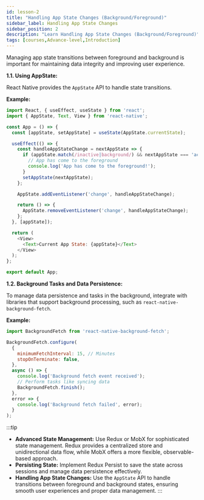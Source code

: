 ```yaml
---
id: lesson-2
title: "Handling App State Changes (Background/Foreground)"
sidebar_label: Handling App State Changes
sidebar_position: 2
description: "Learn Handling App State Changes (Background/Foreground)"
tags: [courses,Advance-level,Introduction]
---  
```

  
 

Managing app state transitions between foreground and background is important for maintaining data integrity and improving user experience.

**1.1. Using AppState:**

React Native provides the `AppState` API to handle state transitions.

**Example:**

```javascript
import React, { useEffect, useState } from 'react';
import { AppState, Text, View } from 'react-native';

const App = () => {
  const [appState, setAppState] = useState(AppState.currentState);

  useEffect(() => {
    const handleAppStateChange = nextAppState => {
      if (appState.match(/inactive|background/) && nextAppState === 'active') {
        // App has come to the foreground
        console.log('App has come to the foreground!');
      }
      setAppState(nextAppState);
    };

    AppState.addEventListener('change', handleAppStateChange);

    return () => {
      AppState.removeEventListener('change', handleAppStateChange);
    };
  }, [appState]);

  return (
    <View>
      <Text>Current App State: {appState}</Text>
    </View>
  );
};

export default App;
```

**1.2. Background Tasks and Data Persistence:**

To manage data persistence and tasks in the background, integrate with libraries that support background processing, such as `react-native-background-fetch`.

**Example:**

```javascript
import BackgroundFetch from 'react-native-background-fetch';

BackgroundFetch.configure(
  {
    minimumFetchInterval: 15, // Minutes
    stopOnTerminate: false,
  },
  async () => {
    console.log('Background fetch event received');
    // Perform tasks like syncing data
    BackgroundFetch.finish();
  },
  error => {
    console.log('Background fetch failed', error);
  }
);
```

:::tip
- **Advanced State Management:** Use Redux or MobX for sophisticated state management. Redux provides a centralized store and unidirectional data flow, while MobX offers a more flexible, observable-based approach.
- **Persisting State:** Implement Redux Persist to save the state across sessions and manage data persistence effectively.
- **Handling App State Changes:** Use the `AppState` API to handle transitions between foreground and background states, ensuring smooth user experiences and proper data management.
:::